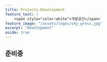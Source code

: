 ```yaml
---
title: Projects-Development
feature_text: |
    <span style="color:white">개발공간</span>
feature_image: "/assets/logos/sky_gress.jpg"
excerpt: "Development"
aside: true
---
```


## 준비중
